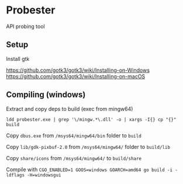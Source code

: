 # Probester

API probing tool

## Setup

Install gtk

https://github.com/gotk3/gotk3/wiki/Installing-on-Windows
https://github.com/gotk3/gotk3/wiki/Installing-on-macOS

## Compiling (windows)

Extract and copy deps to build (exec from mingw64)

`ldd probester.exe | grep '\/mingw.*\.dll' -o | xargs -I{} cp "{}" build`

Copy `dbus.exe` from `/msys64/mingw64/bin` folder to `build`

Copy `lib/gdk-pixbuf-2.0` from `/msys64/mingw64/` folder to `build/lib`

Copy `share/icons` from `/msys64/mingw64/` to `build/share`

Compile with `CGO_ENABLED=1 GOOS=windows GOARCH=amd64 go build -i -ldflags -H=windowsgui`
